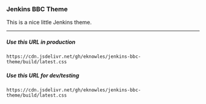 ### Jenkins BBC Theme

This is a nice little Jenkins theme.

---

##### Use this URL in production
```
https://cdn.jsdelivr.net/gh/eknowles/jenkins-bbc-theme/build/latest.css
```

##### Use this URL for dev/testing
```
https://cdn.jsdelivr.net/gh/eknowles/jenkins-bbc-theme/build/latest.css
```
